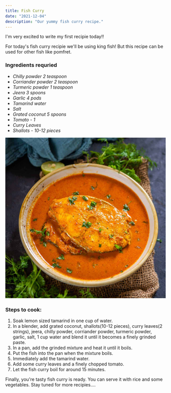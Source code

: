 ```yaml
---
title: Fish Curry
date: "2021-12-04"
description: "Our yummy fish curry recipe."
---
```


I'm very excited to write my first recipie today!!

For today's fish curry recipie we'll be using king fish! But this recipe can be used for other fish like pomfret.

### Ingredients requried

- _Chilly powder 2 teaspoon_
- _Corriander powder 2 teaspoon_
- _Turmeric powder 1 teaspoon_
- _Jeera 3 spoons_
- _Garlic 4 pods_
- _Tamarind water_
- _Salt_
- _Grated coconut 5 spoons_
- _Tomato - 1_
- _Curry Leaves_
- _Shallots - 10-12 pieces_

![Fish Curry](./fish-curry.jpg)

### Steps to cook:

1. Soak lemon sized tamarind in one cup of water.
2. In a blender, add grated coconut, shallots(10-12 pieces), curry leaves(2 strings), jeera, chilly powder, corriander powder, turmeric powder, garlic, salt, 1 cup water and blend it until it becomes a finely grinded paste.
3. In a pan, add the grinded mixture and heat it until it boils.
4. Put the fish into the pan when the mixture boils.
5. Immediately add the tamarind water.
6. Add some curry leaves and a finely chopped tomato.
7. Let the fish curry boil for around 15 minutes.

Finally, you're tasty fish curry is ready. You can serve it with rice and some vegetables.
Stay tuned for more recipies....
